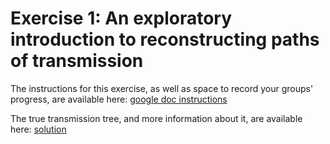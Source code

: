 # Exercise 1: An exploratory introduction to reconstructing paths of transmission

The instructions for this exercise, as well as space to record your groups' progress, are available here: [google doc instructions](https://www.dropbox.com/scl/fi/tgacwn8pogeijuz5qk4ob/Exercise1_instructions.gdoc?dl=0&rlkey=820uwfzm7xkhst2i2ybl8krc1)

The true transmission tree, and more information about it, are available here: [solution](https://docs.google.com/document/d/1wkHsMcvLG9ycK9vykZsLB9GMEtZgdxVutqJ9KATdIrE/edit?usp=sharing)
